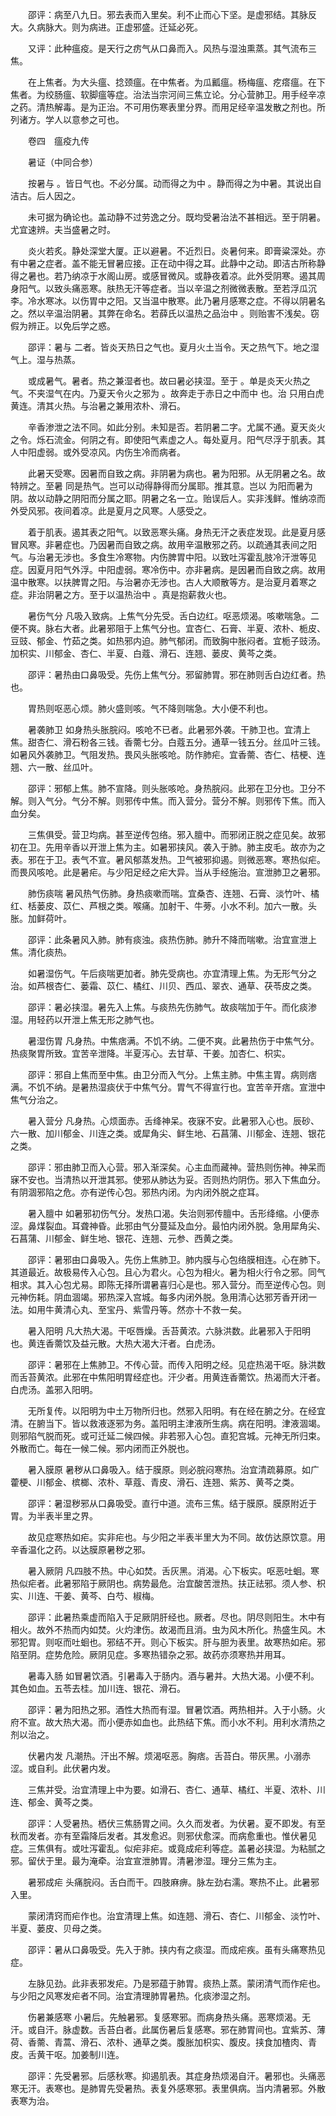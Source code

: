 <!-- { "loadSidebar": true } -->
　　邵评：病至八九日。邪去表而入里矣。利不止而心下坚。是虚邪结。其脉反大。久病脉大。则为病进。正虚邪盛。迁延必死。

　　又评：此种瘟疫。是天行之疠气从口鼻而入。风热与湿浊熏蒸。其气流布三焦。

　　在上焦者。为大头瘟、捻颈瘟。在中焦者。为瓜瓤瘟。杨梅瘟、疙瘩瘟。在下焦者。为绞肠瘟、软脚瘟等症。治法当宗河间三焦立论。分心营肺卫。用手经辛凉之药。清热解毒。是为正治。不可用伤寒表里分界。而用足经辛温发散之剂也。所列诸方。学人以意参之可也。

　　卷四　瘟疫九传

　　暑证（中同合参）

　　按暑与 。皆日气也。不必分属。动而得之为中 。静而得之为中暑。其说出自洁古。后人因之。

　　未可据为确论也。盖动静不过劳逸之分。既均受暑治法不甚相远。至于阴暑。尤宜速辨。夫当盛暑之时。

　　炎火若炙。静处深堂大厦。正以避暑。不近烈日。炎暑何来。即膏粱深处。亦有中暑之症者。盖不能无冒暑应接。正在动中得之耳。此静中之动。即洁古所称静得之暑也。若乃纳凉于水阁山房。或感冒微风。或静夜着凉。此外受阴寒。遏其周身阳气。以致头痛恶寒。肤热无汗等症者。当以辛温之剂微微表散。至若浮瓜沉李。冷水寒冰。以伤胃中之阳。又当温中散寒。此乃暑月感寒之症。不得以阴暑名之。然以辛温治阴暑。其弊在命名。若薛氏以温热之品治中 。则贻害不浅矣。窃假为辨正。以免后学之惑。

　　邵评：暑与 二者。皆炎天热日之气也。夏月火土当令。天之热气下。地之湿气上。湿与热蒸。

　　或成暑气。暑者。热之兼湿者也。故曰暑必挟湿。至于 。单是炎天火热之气。不夹湿气在内。乃夏天令火之邪为 。故奔走于赤日之中而中 也。治 只用白虎黄连。清其火热。与治暑之兼用浓朴、滑石。

　　辛香渗泄之法不同。如此分别。未知是否。若阴暑二字。尤属不通。夏天炎火之令。烁石流金。何阴之有。即使阳气素虚之人。每处夏月。阳气尽浮于肌表。其人中阳虚弱。或外受凉风。内伤生冷而病者。

　　此暑天受寒。因暑而自致之病。非阴暑为病也。暑为阳邪。从无阴暑之名。故特辨之。至暑 同是热气。岂可以动得静得而分属耶。推其意。岂以 为阳而暑为阴。故以动静之阴阳而分属之耶。阴暑之名一立。贻误后人。实非浅鲜。惟纳凉而外受风邪。夜间着凉。此是夏月之风寒。人感受之。

　　着于肌表。遏其表之阳气。以致恶寒头痛。身热无汗之表症发现。此是夏月感冒风寒。非暑症也。乃因暑而自致之病。故用辛温散邪之药。以疏通其表间之阳气。与治暑无涉也。多食生冷寒物。内伤脾胃中阳。以致吐泻霍乱肢冷汗泄等见症。因夏月阳气外浮。中阳虚弱。寒冷伤中。亦非暑病。是因暑而自致之病。故用温中散寒。以扶脾胃之阳。与治暑亦无涉也。古人大顺散等方。是治夏月着寒之症。非治阴暑之方。至于以温热治中 。真是抱薪救火也。

　　暑伤气分 凡吸入致病。上焦气分先受。舌白边红。呕恶烦渴。咳嗽喘急。二便不爽。脉右大者。此暑邪阻于上焦气分也。宜杏仁、石膏、半夏、浓朴、栀皮、豆豉、郁金、竹茹之类。如热邪内迫。肺气郁闭。而致胸中胀闷者。宜栀子豉汤。加枳实、川郁金、杏仁、半夏、白蔻、滑石、连翘、蒌皮、黄芩之类。

　　邵评：暑热由口鼻吸受。先伤上焦气分。邪留肺胃。邪在肺则舌白边红者。热也。

　　胃热则呕恶心烦。肺火盛则咳。气不降则喘急。大小便不利也。

　　暑袭肺卫 如身热头胀脘闷。咳呛不已者。此暑邪外袭。干肺卫也。宜清上焦。甜杏仁、滑石粉各三钱。香薷七分。白蔻五分。通草一钱五分。丝瓜叶三钱。如暑风外袭肺卫。气阻发热。畏风头胀咳呛。防作肺疟。宜香薷、杏仁、桔梗、连翘、六一散、丝瓜叶。

　　邵评：邪郁上焦。肺不宣降。则头胀咳呛。身热脘闷。此邪在卫分也。卫分不解。则入气分。气分不解。则邪传中焦。而入营分。营分不解。则邪传下焦。而入血分矣。

　　三焦俱受。营卫均病。甚至逆传包络。邪入膻中。而邪闭正脱之症见矣。故邪初在卫。先用辛香以开泄上焦为主。如暑邪挟风。袭入于肺。肺主皮毛。故亦为之表。邪在于卫。表气不宣。暑风郁蒸发热。卫气被邪抑遏。则微恶寒。寒热似疟。而畏风咳呛。此是暑疟。与少阳足经之疟大异。当从手经施治。宣泄肺卫之暑邪。

　　肺伤痰喘 暑风热气伤肺。身热痰嗽而喘。宜桑杏、连翘、石膏、淡竹叶、橘红、栝蒌皮、苡仁、芦根之类。喉痛。加射干、牛蒡。小水不利。加六一散。头胀。加鲜荷叶。

　　邵评：此条暑风入肺。肺有痰浊。痰热伤肺。肺升不降而喘嗽。治宜宣泄上焦。清化痰热。

　　如暑湿伤气。午后痰喘更加者。肺先受病也。亦宜清理上焦。为无形气分之治。如芦根杏仁、蒌霜、苡仁、橘红、川贝、西瓜、翠衣、通草、茯苓皮之类。

　　邵评：暑必挟湿。暑先入上焦。与痰热先伤肺气。故痰喘加于午。而化痰渗湿。用轻药以开泄上焦无形之肺气也。

　　暑湿伤胃 凡身热。中焦痞满。不饥不纳。二便不爽。此暑热伤于中焦气分。热痰聚胃所致。宜苦辛泄降。半夏泻心。去甘草、干姜。加杏仁、枳实。

　　邵评：邪自上焦而至中焦。由卫分而入气分。上焦主肺。中焦主胃。病则痞满。不饥不纳。是暑热湿痰伏于中焦气分。胃气不得宣行也。宜苦辛开痞。宣泄中焦气分治之。

　　暑入营分 凡身热。心烦面赤。舌绛神呆。夜寐不安。此暑邪入心也。辰砂、六一散、加川郁金、川连之类。或犀角尖、鲜生地、石菖蒲、川郁金、连翘、银花之类。

　　邵评：邪由肺卫而入心营。邪入渐深矣。心主血而藏神。营热则伤神。神呆而寐不安也。当清热以开泄其邪。使邪从肺达为妥。否则热灼阴伤。邪入下焦血分。有阴涸邪陷之危。亦有逆传心包。邪热内闭。为内闭外脱之症耳。

　　暑入膻中 如暑邪初伤气分。发热口渴。失治则邪传膻中。舌形绛缩。小便赤涩。鼻煤裂血。耳聋神昏。此邪由气分蔓延及血分。最怕内闭外脱。急用犀角尖、石菖蒲、川郁金、鲜生地、银花、连翘、元参、西黄之类。

　　邵评：暑邪由口鼻吸入。先伤上焦肺卫。肺内膜与心包络膜相连。心在肺下。其道最近。故极易传入心包。且心为君火。心包为相火。暑为相火行令之邪。同气相求。其入心包尤易。即陈无择所谓暑喜归心是也。邪入营分。而至逆传心包。则元神伤耗。阴血涸竭。邪热深入宫城。每多内闭外脱。急用清心达邪芳香开闭一法。如用牛黄清心丸、至宝丹、紫雪丹等。然亦十不救一矣。

　　暑入阳明 凡大热大渴。干呕唇燥。舌苔黄浓。六脉洪数。此暑邪入于阳明也。黄连香薷饮及益元散。大热大渴大汗者。白虎汤。

　　邵评：暑邪在上焦肺卫。不传心营。而传入阳明之经。见症热渴干呕。脉洪数而舌苔黄浓。此邪在中焦阳明胃经症也。汗少者。用黄连香薷饮。热渴而大汗者。白虎汤。盖邪入阳明。

　　无所复传。以阳明为中土万物所归也。然邪入阳明。有在经在腑之分。在经宜清。在腑当下。皆以救液逐邪为务。盖阳明主津液所生病。病在阳明。津液涸竭。则邪陷气脱而死。或可迁延二候四候。非若邪入心包。直犯宫城。元神无所归束。外散而亡。每在一候二候。邪内闭而正外脱也。

　　暑入膜原 暑秽从口鼻吸入。结于膜原。则必脘闷寒热。治宜清疏募原。如广藿梗、川郁金、槟榔、浓朴、草蔻、青皮、滑石、连翘、紫苏、黄芩之类。

　　邵评：暑湿秽邪从口鼻吸受。直行中道。流布三焦。结于膜原。膜原附近于胃。为半表半里之界。

　　故见症寒热如疟。实非疟也。与少阳之半表半里大为不同。故仿达原饮意。用辛香温化之药。以达膜原暑秽之邪。

　　暑入厥阴 凡四肢不热。中心如焚。舌灰黑。消渴。心下板实。呕恶吐蛔。寒热似疟者。此暑邪陷于厥阴也。病势最危。治宜酸苦泄热。扶正祛邪。须人参、枳实、川连、干姜、黄芩、白芍、椒梅。

　　邵评：此暑热乘虚而陷入于足厥阴肝经也。厥者。尽也。阴尽则阳生。木中有相火。故外不热而内如焚。火灼津伤。故渴而且消。虫为风木所化。热盛生风。木邪犯胃。则呕而吐蛔也。邪结不开。则心下板实。肝与胆为表里。故寒热如疟。邪陷至阴。症势危险。厥阴见症。多寒热错杂之邪。故药亦须寒热并用耳。

　　暑毒入肠 如冒暑饮酒。引暑毒入于肠内。酒与暑并。大热大渴。小便不利。其色如血。五苓去桂。加川连、银花、滑石。

　　邵评：暑为阳热之邪。酒性大热而有湿。冒暑饮酒。两热相并。入于小肠。火府不宣。故大热大渴。而小便赤如血也。此热结下焦。而小水不利。用利水清热之剂以治之。

　　伏暑内发 凡潮热。汗出不解。烦渴呕恶。胸痞。舌苔白。带灰黑。小溺赤涩。或自利。此伏暑内发。

　　三焦并受。治宜清理上中为要。如滑石、杏仁、通草、橘红、半夏、浓朴、川连、郁金、黄芩之类。

　　邵评：人受暑热。栖伏三焦肠胃之间。久久而发者。为伏暑。夏不即发。有至秋而发者。亦有至霜降后发者。其发愈迟。则邪伏愈深。而病愈重也。惟伏暑见症。三焦俱有。或吐泻霍乱。似疟非疟。或竟成疟利等症。盖暑必挟湿。为粘腻之邪。留伏于里。最为淹牵。治宜宣泄肺胃。清暑渗湿。理分三焦为主。

　　暑邪成疟 头痛脘闷。舌白而干。四肢麻痹。脉左劲右濡。寒热不止。此暑邪入里。

　　蒙闭清窍而疟作也。治宜清理上焦。如连翘、滑石、杏仁、川郁金、淡竹叶、半夏、蒌皮、贝母之类。

　　邵评：暑从口鼻吸受。先入于肺。挟内有之痰湿。而成疟疾。虽有头痛寒热见症。

　　左脉见劲。此非表邪发疟。乃是邪蕴于肺胃。痰热上蒸。蒙闭清气而作疟也。与少阳之风寒发疟者不同。治宜清理肺胃暑热。化痰渗湿之剂。

　　伤暑兼感寒 小暑后。先触暑邪。复感寒邪。而病身热头痛。恶寒烦渴。无汗。或自汗。脉虚数。舌苔白者。此属伤暑后复感寒。邪在肺胃间也。宜紫苏、薄荷、香薷、青蒿、滑石、浓朴、通草之类。腹胀加枳实、腹皮。挟食加楂肉、青皮。舌黄干呕。加姜制川连。

　　邵评：先受暑邪。后感秋寒。抑遏肌表。其症身热烦渴自汗。暑邪也。头痛恶寒无汗。表寒也。是肺胃先受暑热。表复外感寒邪。表里俱病。当内清暑邪。外散表寒为治。

